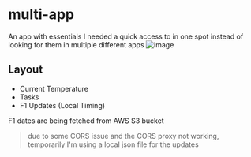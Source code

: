 # multi-app
An app with essentials I needed a quick access to in one spot instead of looking for them in multiple different apps
![image](https://github.com/heyitspreet/multi-app/assets/88761501/87431ae4-c2bb-448e-977a-0aaf99999993)


## Layout
- Current Temperature
- Tasks
- F1 Updates (Local Timing)

F1 dates are being fetched from AWS S3 bucket
> due to some CORS issue and the CORS proxy not working, temporarily I'm using a local json file for the updates
